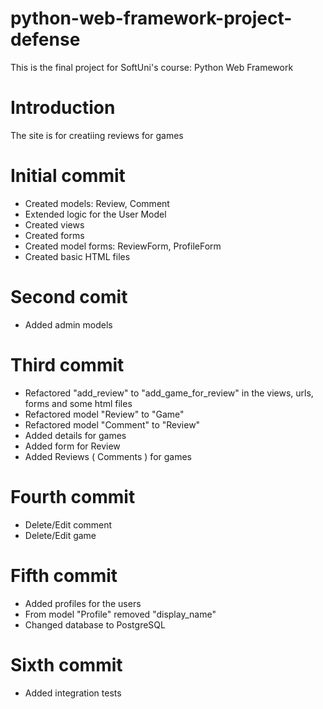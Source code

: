 # python-web-framework-project-defense
This is the final project for SoftUni's course: Python Web Framework


# Introduction

The site is for creatiing reviews for games


# Initial commit

* Created models: Review, Comment
* Extended logic for the User Model
* Created views
* Created forms
* Created model forms: ReviewForm, ProfileForm
* Created basic HTML files


# Second comit

* Added admin models

# Third commit

* Refactored "add_review" to "add_game_for_review" in the views, urls, forms and some html files
* Refactored model "Review" to "Game"
* Refactored model "Comment" to "Review"
* Added details for games
* Added form for Review
* Added Reviews ( Comments ) for games


# Fourth commit

* Delete/Edit comment
* Delete/Edit game


# Fifth commit

* Added profiles for the users
* From model "Profile" removed "display_name"
* Changed database to PostgreSQL

# Sixth commit

* Added integration tests